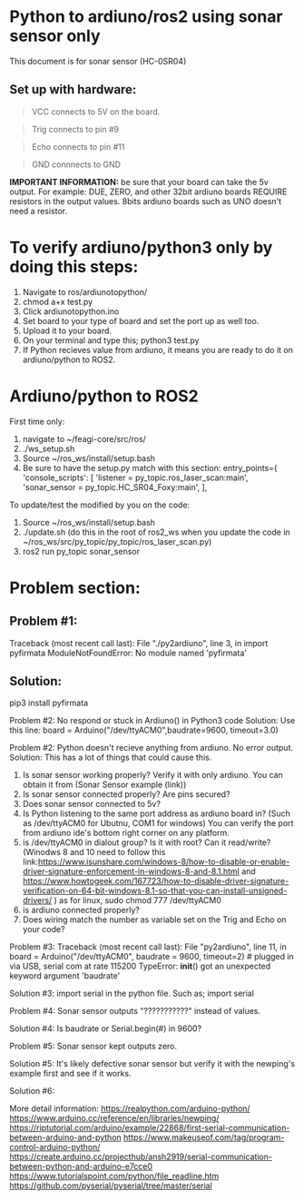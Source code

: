 # Python to ardiuno/ros2 using sonar sensor only

This document is for sonar sensor (HC-0SR04)


## Set up with hardware:
> VCC connects to 5V on the board.

> Trig connects to pin #9

> Echo connects to pin #11

> GND connnects to GND

**IMPORTANT INFORMATION:** be sure that your board can take the 5v output. For example: DUE, ZERO, and other 32bit ardiuno boards REQUIRE resistors in the output values. 8bits ardiuno boards such as UNO doesn't need a resistor. 


# To verify ardiuno/python3 only by doing this steps:
1. Navigate to ros/ardiunotopython/
2. chmod a+x test.py
3. Click ardiunotopython.ino
4. Set board to your type of board and set the port up as well too.
5. Upload it to your board.
6. On your terminal and type this; python3 test.py
7. If Python recieves value from ardiuno, it means you are ready to do it on ardiuno/python to ROS2.

# Ardiuno/python to ROS2

First time only:
1. navigate to ~/feagi-core/src/ros/
2. ./ws_setup.sh
3. Source ~/ros_ws/install/setup.bash
4. Be sure to have the setup.py match with this section:
    entry_points={
        'console_scripts': [
             'listener = py_topic.ros_laser_scan:main',
             'sonar_sensor = py_topic.HC_SR04_Foxy:main',
        ],
        

To update/test the modified by you on the code:
1. Source ~/ros_ws/install/setup.bash
2. ./update.sh (do this in the root of ros2_ws when you update the code in ~/ros_ws/src/py_topic/py_topic/ros_laser_scan.py)
3. ros2 run py_topic sonar_sensor








# Problem section:

## Problem #1: 
Traceback (most recent call last):
  File "./py2ardiuno", line 3, in <module>
    import pyfirmata
ModuleNotFoundError: No module named 'pyfirmata'

## Solution: 
pip3 install pyfirmata

Problem #2: No respond or stuck in Ardiuno() in Python3 code
Solution: Use this line: board = Arduino("/dev/ttyACM0",baudrate=9600, timeout=3.0)

Problem #2: Python doesn't recieve anything from ardiuno. No error output.
Solution: This has a lot of things that could cause this.
1) Is sonar sensor working properly? Verify it with only ardiuno. You can obtain it from (Sonar Sensor example (link))
2) Is sonar sensor connected properly? Are pins secured? 
3) Does sonar sensor connected to 5v?
4) Is Python listening to the same port address as ardiuno board in? (Such as /dev/ttyACM0 for Ubutnu, COM1 for windows) You can verify the port from ardiuno ide's bottom right corner on any platform.
5) is /dev/ttyACM0 in dialout group? Is it with root? Can it read/write? (Winodws 8 and 10 need to follow this link:https://www.isunshare.com/windows-8/how-to-disable-or-enable-driver-signature-enforcement-in-windows-8-and-8.1.html and https://www.howtogeek.com/167723/how-to-disable-driver-signature-verification-on-64-bit-windows-8.1-so-that-you-can-install-unsigned-drivers/ ) as for linux, sudo chmod 777 /dev/ttyACM0
6)  is ardiuno connected properly?
7) Does wiring match the number as variable set on the Trig and Echo on your code?


Problem #3:
Traceback (most recent call last):
  File "py2ardiuno", line 11, in <module>
    board = Arduino("/dev/ttyACM0", baudrate = 9600, timeout=2) # plugged in via USB, serial com at rate 115200
TypeError: __init__() got an unexpected keyword argument 'baudrate'

Solution #3: import serial in the python file. Such as;
import serial

Problem #4:
Sonar sensor outputs "???????????" instead of values.

Solution #4: 
Is baudrate or Serial.begin(#) in 9600?

Problem #5:
Sonar sensor kept outputs zero.

Solution #5: 
It's likely defective sonar sensor but verify it with the newping's example first and see if it works. 

Solution #6: 




More detail information: 
https://realpython.com/arduino-python/
https://www.arduino.cc/reference/en/libraries/newping/
https://riptutorial.com/arduino/example/22868/first-serial-communication-between-arduino-and-python
https://www.makeuseof.com/tag/program-control-arduino-python/
https://create.arduino.cc/projecthub/ansh2919/serial-communication-between-python-and-arduino-e7cce0
https://www.tutorialspoint.com/python/file_readline.htm
https://github.com/pyserial/pyserial/tree/master/serial
